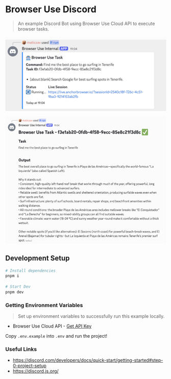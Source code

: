 # Browser Use Discord

> An example Discord Bot using Browser Use Cloud API to execute browser tasks.

<p align="center">
  <img src="media/embed.png" alt="Bot Embed Screenshot" width="600" fi />
</p>

<p align="center">
  <img src="media/message.png" alt="Bot Completion Message Screenshot" height="400" />
</p>

## Development Setup

```bash
# Install dependencies
pnpm i

# Start Dev
pnpm dev
```

### Getting Environment Variables

> Set up environment variables to successfully run this example locally.

- Browser Use Cloud API - [Get API Key](https://cloud.browser-use.com/billing)

Copy `.env.example` into `.env` and run the project!

### Useful Links

- https://discord.com/developers/docs/quick-start/getting-started#step-0-project-setup
- https://discord.js.org/
